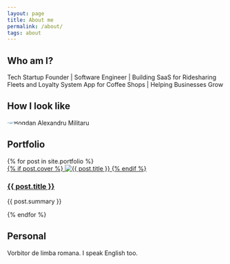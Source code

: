 ```yaml
---
layout: page
title: About me
permalink: /about/
tags: about
---
```



## Who am I?

Tech Startup Founder | Software Engineer | Building SaaS for Ridesharing Fleets and Loyalty System App for Coffee Shops | Helping Businesses Grow

## How I look like

<img src="{{ site.baseurl }}/images/me-02.jpg" alt="Bogdan Alexandru Militaru" class="avatar"  style="max-height: 400px;border-radius: 50%;display: block;margin: 0 auto;"/>

## Portfolio

<div class="portfolio">
    <div class="posts" id="search-container">
        {% for post in site.portfolio %}
        <div class="post">
            <a href="{{ post.url | prepend: site.baseurl }}" class="post-link">
                {% if post.cover %}
                <span class="cover">
                    <img src="{{ post.cover }}" alt="{{ post.title }}"/>
                </span>
                {% endif %}
                <h3 class="post-title">{{ post.title }}</h3>
            </a>
            <p class="post-summary">{{ post.summary }}</p>
        </div>
        {% endfor %}
    </div>
</div>

## Personal

Vorbitor de limba romana. I speak English too.
